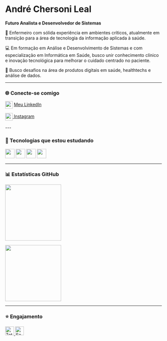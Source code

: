 # André Chersoni Leal

**Futuro Analista e Desenvolvedor de Sistemas**

🏥 Enfermeiro com sólida experiência em ambientes críticos, atualmente em transição para a área de tecnologia da informação aplicada à saúde.

💻 Em formação em Análise e Desenvolvimento de Sistemas e com especialização em Informática em Saúde, busco unir conhecimento clínico e inovação tecnológica para melhorar o cuidado centrado no paciente.

📌 Busco desafios na área de produtos digitais em saúde, healthtechs e análise de dados.

---

### 🌐 Conecte-se comigo

<p align="left">
  <img 
    src="https://cdn.jsdelivr.net/gh/devicons/devicon@latest/icons/linkedin/linkedin-original.svg" 
    width="24px" 
    style="vertical-align:middle;" 
  />
  <a href="https://www.linkedin.com/in/andré-chersoni-leal-655570244" target="_blank">
    Meu LinkedIn
  </a>
</p>
<p align="left">
  <a href="https://www.instagram.com/https://www.instagram.com/an_leal_/?next=%2F" target="_blank">
    <img 
      src="https://cdn.jsdelivr.net/gh/devicons/devicon@latest/icons/instagram/instagram-original.svg" 
      width="24px" 
      style="vertical-align:middle;" 
    />
    Instagram
  </a>
</p>
---

### 🧠 Tecnologias que estou estudando

<p align="left">
  <img src="https://cdn.jsdelivr.net/gh/devicons/devicon@latest/icons/html5/html5-original.svg" width="30px" />
  <img src="https://cdn.jsdelivr.net/gh/devicons/devicon@latest/icons/css3/css3-original.svg" width="30px" />
  <img src="https://cdn.jsdelivr.net/gh/devicons/devicon@latest/icons/javascript/javascript-original.svg" width="30px" />
  <img src="https://cdn.jsdelivr.net/gh/devicons/devicon@latest/icons/python/python-original.svg" width="30px" />
</p>

---

### 📊 Estatísticas GitHub

<p align="left">
  <img 
    src="https://github-readme-stats.vercel.app/api?username=achersonileal&show_icons=true&theme=tokyonight&include_all_commits=true&locale=pt-br" 
    height="180"
  />
</p>

<p align="left">
  <img 
    src="https://github-readme-stats.vercel.app/api/top-langs/?username=achersonileal&theme=tokyonight&layout=compact&custom_title=Tecnologias&langs_count=4" 
    height="180"
  />
</p>

---

### ⭐ Engajamento

<p align="left">
  <a href="https://github.com/achersonileal?tab=repositories&sort=stargazers">
    <img 
      alt="Total de estrelas" 
      src="https://custom-icon-badges.demolab.com/github/stars/achersonileal?color=55960c&style=for-the-badge&labelColor=488207&logo=star&label=estrelas" 
      height="28"
    />
  </a>
  
  <a href="https://github.com/achersonileal?tab=followers">
    <img 
      alt="Seguidores" 
      src="https://custom-icon-badges.demolab.com/github/followers/achersonileal?color=236ad3&labelColor=1155ba&style=for-the-badge&logo=github&label=Seguidores&logoColor=white" 
      height="28"
    />
  </a>
</p>
